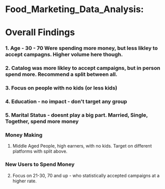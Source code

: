 # Food_Marketing_Data_Analysis:
# Overall Findings


### 1. Age - 30 - 70 Were spending more money, but less likley to accept campagns. Higher volume here though. 
### 2. Catalog was more likley to accept campaigns, but in person spend more. Recommend a split between all. 
### 3. Focus on people with no kids (or less kids)
### 4. Education - no impact - don't target any group 
### 5. Marital Status - doesnt play a big part. Married, Single, Together, spend more money 

### Money Making 
1. Middle Aged People, high earners, with no kids. Target on different platforms with split above.

### New Users to Spend Money 
2. Focus on 21-30, 70 and up - who statistically accepted campaigns at a higher rate.

